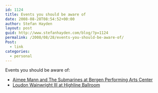 ```yaml
---
id: 1124
title: Events you should be aware of
date: 2008-08-28T08:54:52+00:00
author: Stefan Hayden
layout: post
guid: http://www.stefanhayden.com/blog/?p=1124
permalink: /2008/08/28/events-you-should-be-aware-of/
Post:
  - link
categories:
  - personal
---
```

Events you should be aware of: 
<ul class="li" style="margin-bottom:10px">
	<li><a href="http://www.last.fm/event/724893">Aimee Mann and The Submarines at Bergen Performing Arts Center</a></li>
	<li><a href="http://www.highlineballroom.com/bio.php?id=511">Loudon Wainwright III at Highline Ballroom</a></li>
</ul>

